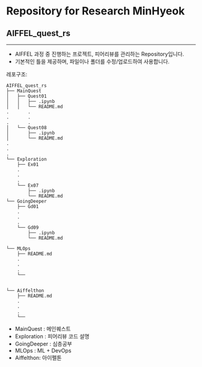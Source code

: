 # Repository for Research MinHyeok
## AIFFEL_quest_rs
---
- AIFFEL 과정 중 진행하는 프로젝트, 피어리뷰를 관리하는 Repository입니다.
- 기본적인 틀을 제공하며, 파일이나 폴더를 수정/업로드하여 사용합니다.

레포구조:

```
AIFFEL_quest_rs
├── MainQuest
│   ├── Quest01
│   │   ├── .ipynb
│   │   └── README.md
.		.
.		.
.		.
│   └── Quest08
│       ├── .ipynb
│       └── README.md
.
.
.
└── Exploration
    ├── Ex01
    .
    .
    .
    └── Ex07
        ├── .ipynb
        └── README.md
└── GoingDeeper
    ├── Gd01
    .
    .
    .
    └── Gd09
        ├── .ipynb
        └── README.md

└── MLOps
    ├── README.md
    .
    .
    .
    └──


└── Aiffelthon
    ├── README.md
    .
    .
    .
    └──

```

* MainQuest : 메인퀘스트
* Exploration : 피어리뷰 코드 설명
* GoingDeeper : 심층공부
* MLOps : ML + DevOps
* Aiffelthon: 아이펠톤 


